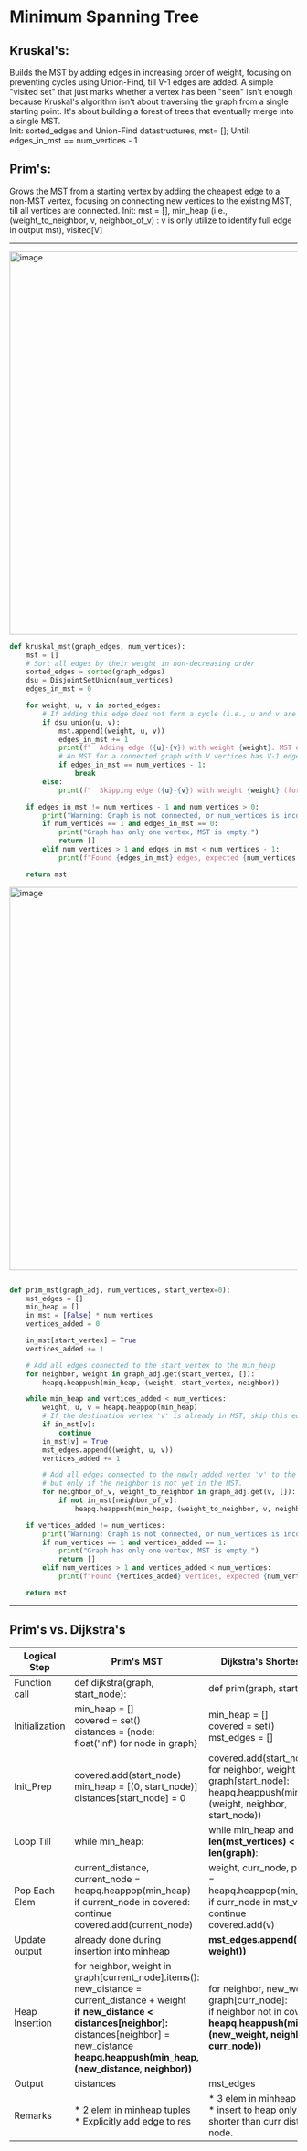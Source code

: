 # Minimum Spanning Tree
## Kruskal's: 
Builds the MST by adding edges in increasing order of weight, focusing on preventing cycles using Union-Find, till V-1 edges are added. A simple "visited set" that just marks whether a vertex has been "seen" isn't enough because Kruskal's algorithm isn't about traversing the graph from a single starting point. It's about building a forest of trees that eventually merge into a single MST.  
Init: sorted_edges and Union-Find datastructures, mst= []; Until: edges_in_mst == num_vertices - 1
## Prim's: 
Grows the MST from a starting vertex by adding the cheapest edge to a non-MST vertex, focusing on connecting new vertices to the existing MST, till all vertices are connected.
Init: mst = [], min_heap (i.e.,(weight_to_neighbor, v, neighbor_of_v) : v is only utilize to identify full edge in output mst), visited[V]

---

<img width="671" alt="image" src="https://github.com/user-attachments/assets/5db2383f-fedc-43a9-acb6-8053be5a8f53" />  

```python
def kruskal_mst(graph_edges, num_vertices):
    mst = []
    # Sort all edges by their weight in non-decreasing order
    sorted_edges = sorted(graph_edges)
    dsu = DisjointSetUnion(num_vertices)
    edges_in_mst = 0

    for weight, u, v in sorted_edges:
        # If adding this edge does not form a cycle (i.e., u and v are in different sets)
        if dsu.union(u, v):
            mst.append((weight, u, v))
            edges_in_mst += 1
            print(f"  Adding edge ({u}-{v}) with weight {weight}. MST edges: {edges_in_mst}")
            # An MST for a connected graph with V vertices has V-1 edges
            if edges_in_mst == num_vertices - 1:
                break
        else:
            print(f"  Skipping edge ({u}-{v}) with weight {weight} (forms a cycle).")

    if edges_in_mst != num_vertices - 1 and num_vertices > 0:
        print("Warning: Graph is not connected, or num_vertices is incorrect. MST might not include all vertices.")
        if num_vertices == 1 and edges_in_mst == 0:
            print("Graph has only one vertex, MST is empty.")
            return []
        elif num_vertices > 1 and edges_in_mst < num_vertices - 1:
            print(f"Found {edges_in_mst} edges, expected {num_vertices - 1} for a connected graph.")

    return mst
```

<img width="671" alt="image" src="https://github.com/user-attachments/assets/2df3689b-6b7e-4df4-8f4e-03c230c46f04" />  

```python

def prim_mst(graph_adj, num_vertices, start_vertex=0):
    mst_edges = []
    min_heap = []
    in_mst = [False] * num_vertices
    vertices_added = 0

    in_mst[start_vertex] = True
    vertices_added += 1

    # Add all edges connected to the start_vertex to the min_heap
    for neighbor, weight in graph_adj.get(start_vertex, []):
        heapq.heappush(min_heap, (weight, start_vertex, neighbor))

    while min_heap and vertices_added < num_vertices:
        weight, u, v = heapq.heappop(min_heap)
        # If the destination vertex 'v' is already in MST, skip this edge (forms a cycle)
        if in_mst[v]:
            continue
        in_mst[v] = True
        mst_edges.append((weight, u, v))
        vertices_added += 1

        # Add all edges connected to the newly added vertex 'v' to the min_heap,
        # but only if the neighbor is not yet in the MST.
        for neighbor_of_v, weight_to_neighbor in graph_adj.get(v, []):
            if not in_mst[neighbor_of_v]:
                heapq.heappush(min_heap, (weight_to_neighbor, v, neighbor_of_v))

    if vertices_added != num_vertices:
        print("Warning: Graph is not connected, or num_vertices is incorrect. MST might not include all vertices.")
        if num_vertices == 1 and vertices_added == 1:
            print("Graph has only one vertex, MST is empty.")
            return []
        elif num_vertices > 1 and vertices_added < num_vertices:
            print(f"Found {vertices_added} vertices, expected {num_vertices} for a connected graph.")

    return mst
```
---
## Prim's vs. Dijkstra's
Logical Step | Prim's MST | Dijkstra's Shortest Pat |
-- | --|--
Function call|def dijkstra(graph, start_node):| def prim(graph, start_node):
Initialization | min_heap = [] <br> covered = set() <br> distances = {node: float('inf') for node in graph}|    min_heap = [] <br> covered = set() <br> mst_edges = [] 
Init_Prep |covered.add(start_node) <br> min_heap = [(0, start_node)] <br> distances[start_node] = 0| covered.add(start_node) <br> for neighbor, weight in graph[start_node]: <br> heapq.heappush(min_heap, (weight, neighbor, start_node))
Loop Till | while min_heap:| while min_heap and **len(mst_vertices) < len(graph)**: 
Pop Each Elem | current_distance, current_node = heapq.heappop(min_heap) <br> if current_node in covered: <br> continue <br> covered.add(current_node) | weight, curr_node, par_node = heapq.heappop(min_heap) <br> if curr_node in mst_vertices: <br> continue <br> covered.add(v)
Update output | already done during insertion into minheap | **mst_edges.append((u, v, weight))**
Heap Insertion | for neighbor, weight in graph[current_node].items(): <br>new_distance = current_distance + weight <br> **if new_distance < distances[neighbor]:** <br> distances[neighbor] = new_distance <br> **heapq.heappush(min_heap, (new_distance, neighbor))**| for neighbor, new_weight in graph[curr_node]: <br> if neighbor not in covered: <br> **heapq.heappush(min_heap, (new_weight, neighbor, curr_node))**
Output| distances | mst_edges
Remarks | * 2 elem in minheap tuples <br> * Explicitly add edge to res | * 3 elem in minheap tuples <br> * insert to heap only if dist is shorter than curr dist to node.
